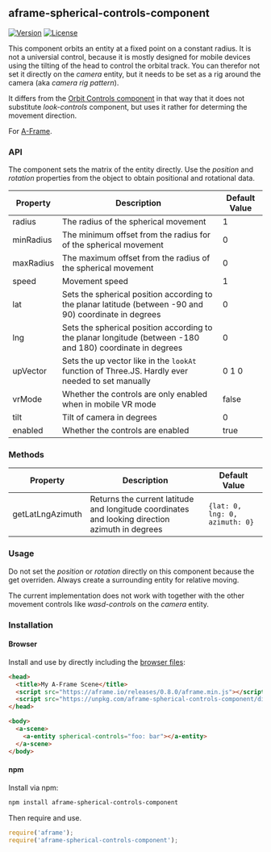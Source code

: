 ## aframe-spherical-controls-component

[![Version](http://img.shields.io/npm/v/aframe-spherical-controls-component.svg?style=flat-square)](https://npmjs.org/package/aframe-spherical-controls-component)
[![License](http://img.shields.io/npm/l/aframe-spherical-controls-component.svg?style=flat-square)](https://npmjs.org/package/aframe-spherical-controls-component)

This component orbits an entity at a fixed point on a constant radius. 
It is not a universial control, because it is mostly designed for mobile devices using the tilting of the head to control the orbital track. You can therefor not set it directly on the _camera_ entity, but it needs to be set as a rig around the camera (aka _camera rig pattern_).

It differs from the [Orbit Controls component](https://github.com/ngokevin/kframe/tree/master/components/orbit-controls) in that way that it does not substitute _look-controls_ component, but uses it rather for determing the movement direction.

For [A-Frame](https://aframe.io).

### API

The component sets the matrix of the entity directly. Use the _position_ and _rotation_ properties from the object to obtain positional and rotational data.

| Property | Description | Default Value |
| -------- | ----------- | ------------- |
| radius | The radius of the spherical movement | 1 |
| minRadius | The minimum offset from the radius for of the spherical movement | 0 |
| maxRadius | The maximum offset from the radius of the spherical movement | 0 |
| speed | Movement speed | 1 |
| lat | Sets the spherical position according to the planar latitude (between -90 and 90) coordinate in degrees  | 0 |
| lng | Sets the spherical position according to the planar longitude (between -180 and 180) coordinate in degrees  | 0 |
| upVector | Sets the up vector like in the `lookAt` function of Three.JS. Hardly ever needed to set manually | 0 1 0 |
| vrMode | Whether the controls are only enabled when in mobile VR mode | false |
| tilt | Tilt of camera in degrees | 0 |
| enabled | Whether the controls are enabled | true |

### Methods

| Property | Description | Default Value |
| -------- | ----------- | ------------- |
| getLatLngAzimuth | Returns the current latitude and longitude coordinates and looking direction azimuth in degrees | `{lat: 0, lng: 0, azimuth: 0}`

### Usage
Do not set the  _position_ or _rotation_ directly on this component because the get overriden. Always create a surrounding entity for relative moving.

The current implementation does not work with together with the other movement controls like _wasd-controls_ on the _camera_ entity.

### Installation

#### Browser

Install and use by directly including the [browser files](dist):

```html
<head>
  <title>My A-Frame Scene</title>
  <script src="https://aframe.io/releases/0.8.0/aframe.min.js"></script>
  <script src="https://unpkg.com/aframe-spherical-controls-component/dist/aframe-spherical-controls-component.min.js"></script>
</head>

<body>
  <a-scene>
    <a-entity spherical-controls="foo: bar"></a-entity>
  </a-scene>
</body>
```

#### npm

Install via npm:

```bash
npm install aframe-spherical-controls-component
```

Then require and use.

```js
require('aframe');
require('aframe-spherical-controls-component');
```
